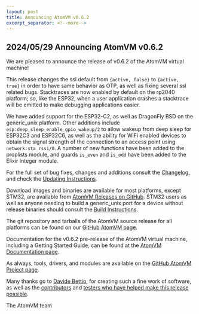 ```yaml
---
layout: post
title: Announcing AtomVM v0.6.2
excerpt_separator: <!--more-->
---
```


## 2024/05/29 Announcing AtomVM v0.6.2

We are pleased to announce the release of v0.6.2 of the AtomVM virtual machine!

This release changes the ssl default from `{active, false}` to `{active, true}` in order to have same behavior as OTP, as well as fixing several ssl related bugs.  Stacktraces are now enabled by default on the rp2040 platform; so, like the ESP32, when a user application crashes a stacktrace will be emitted to make debugging applications easier.  

We have added support for the ESP32-C2, as well as DragonFly BSD on the generic_unix platform. Other additions include `esp:deep_sleep_enable_gpio_wakeup/2` to allow wakeup from deep sleep for ESP32C3 and ESP32C6, as well as the ability for WiFi enabled devices to obtain the signal strength of the connection to an access point using `network:sta_rssi/0`.  A number of new functions have been added to the proplists module, and guards `is_even` and `is_odd` have been added to the Elixir Integer module.

For the full set of bug fixes, changes and additions consult the [Changelog](https://doc.atomvm.org/v0.6.2/CHANGELOG.html), and check the [Updating Instructions](https://github.com/atomvm/AtomVM/blob/v0.6.2/UPDATING.md).

Download images and binaries are available for most platforms, except STM32, are available from [AtomVM Releases on GitHub](https://github.com/atomvm/AtomVM/releases/tag/v0.6.2). STM32 users as well as anyone needing to build a generic_unix port for a device without release binaries should consult the [Build Instructions](https://doc.atomvm.org/v0.6.2/build-instructions.html).

The git repository and tarballs of the AtomVM source release for all platforms can be found on our [GitHub AtomVM page](https://github.com/atomvm/AtomVM).

Documentation for the v0.6.2 pre-release of the AtomVM virtual machine, including a Getting Started Guide, can be found at the [AtomVM Documentation page](https://doc.atomvm.org/v0.6.2/).

As always, tools, drivers, and modules are available on the [GitHub AtomVM Project page](https://github.com/atomvm).

Many thanks go to [Davide Bettio](https://github.com/bettio), for creating such a fine work of software, as well as the [contributors](https://github.com/atomvm/AtomVM/graphs/contributors) and [testers who have helped make this release possible](https://github.com/atomvm/AtomVM/issues).

The AtomVM team
